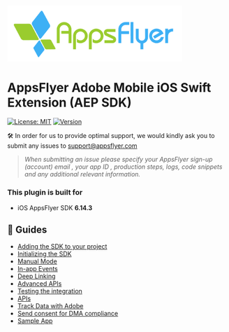 <img src="gitresources/AF_Logo_primary_logo.png"  width="400" > 

# AppsFlyer Adobe Mobile iOS Swift Extension (AEP SDK)

[![License: MIT](https://img.shields.io/badge/License-MIT-blue.svg)](/LICENSE.md)
[![Version](https://img.shields.io/cocoapods/v/AppsFlyerAdobeAEPExtension.svg?style=flat)](http://cocoapods.org/pods/AppsFlyerAdobeAEPExtension)

🛠 In order for us to provide optimal support, we would kindly ask you to submit any issues to support@appsflyer.com

> *When submitting an issue please specify your AppsFlyer sign-up (account) email , your app ID , production steps, logs, code snippets and any additional relevant information.*


### <a id="plugin-build-for"> This plugin is built for

- iOS AppsFlyer SDK **6.14.3**

<!---
## <a id="breaking-changes"> 	❗❗ Breaking changes when updating to ✏️v*.*.*✏️❗❗

✏️✏️ Breaking changes if there is  ✏️✏️ 

## <a id="migration"> ⏩ Migration -->

##  📖 Guides
- [Adding the SDK to your project](/Docs/Installation.md)
- [Initializing the SDK](/Docs/BasicIntegration.md)
- [Manual Mode](/Docs/ManualMode.md)
- [In-app Events](/Docs/InAppEvents.md)
- [Deep Linking](/Docs/DeepLink.md)
- [Advanced APIs](/Docs/AdvancedAPI.md)
- [Testing the integration](/Docs/Testing.md)
- [APIs](/Docs/API.md)
- [Track Data with Adobe](/Docs/AdobeDataTracking.md)
- [Send consent for DMA compliance](/Docs/SendConsentForDMACompliance.md)
- [Sample App](AdobeAEPSample)
